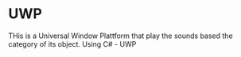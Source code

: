 # UWP
THis is a Universal Window Plattform that play the sounds based the category of its object. 
Using C# - UWP

